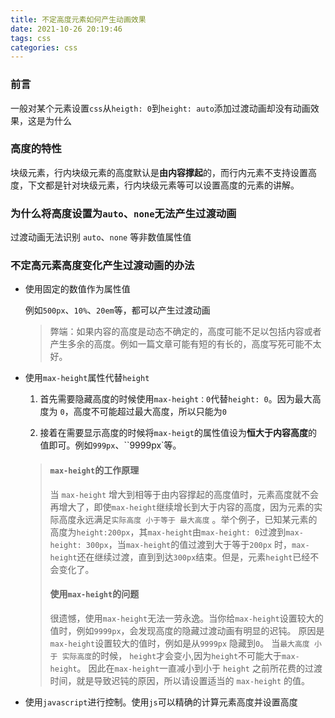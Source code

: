```yaml
---
title: 不定高度元素如何产生动画效果
date: 2021-10-26 20:19:46
tags: css
categories: css
---
```


### 前言

一般对某个元素设置`css`从`heigth: 0`到`height: auto`添加过渡动画却没有动画效果，这是为什么

### 高度的特性

块级元素，行内块级元素的高度默认是**由内容撑起**的，而行内元素不支持设置高度，下文都是针对块级元素，行内块级元素等可以设置高度的元素的讲解。

### 为什么将高度设置为`auto`、`none`无法产生过渡动画

过渡动画无法识别 `auto`、`none` 等非数值属性值

### 不定高元素高度变化产生过渡动画的办法

* 使用固定的数值作为属性值

  例如`500px`、`10%`、`20em`等，都可以产生过渡动画

  > 弊端：如果内容的高度是动态不确定的，高度可能不足以包括内容或者产生多余的高度。例如一篇文章可能有短的有长的，高度写死可能不太好。

* 使用`max-height`属性代替`height`

    1. 首先需要隐藏高度的时候使用`max-height：0`代替`height: 0`。因为最大高度为 `0`，高度不可能超过最大高度，所以只能为`0`

    2. 接着在需要显示高度的时候将`max-heigt`的属性值设为**恒大于内容高度**的值即可。例如`999px`、``9999px`等。

  > #### `max-height`的工作原理
  >
  > 当 `max-height` 增大到相等于由内容撑起的高度值时，元素高度就不会再增大了，即使`max-height`继续增长到大于内容的高度，因为元素的实际高度永远满足`实际高度 小于等于 最大高度`
  。举个例子，已知某元素的高度为`height:200px`，其`max-height`由`max-height: 0`过渡到`max-height: 300px`，当`max-height`的值过渡到大于等于`200px`
  时，`max-height`还在继续过渡，直到到达`300px`结束。但是，元素`height`已经不会变化了。
  >
  > #### 使用`max-height`的问题
  >
  > 很遗憾，使用`max-height`无法一劳永逸。当你给`max-height`设置较大的值时，例如`9999px`，会发现高度的隐藏过渡动画有明显的迟钝。 原因是`max-height`设置较大的值时，例如是从`9999px`
  隐藏到`0`。 当`最大高度 小于 实际高度`的时候， `height`才会变小,因为`height`不可能大于`max-height`。 因此在`max-height`一直减小到小于 `height`
  之前所花费的过渡时间，就是导致迟钝的原因，所以请设置适当的 `max-height` 的值。

* 使用`javascript`进行控制。使用`js`可以精确的计算元素高度并设置高度

